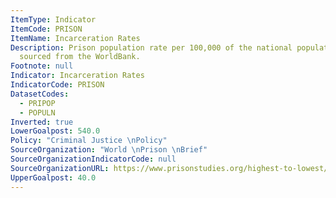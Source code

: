 ```yaml
---
ItemType: Indicator
ItemCode: PRISON
ItemName: Incarceration Rates
Description: Prison population rate per 100,000 of the national population. Population
  sourced from the WorldBank.
Footnote: null
Indicator: Incarceration Rates
IndicatorCode: PRISON
DatasetCodes:
  - PRIPOP
  - POPULN
Inverted: true
LowerGoalpost: 540.0
Policy: "Criminal Justice \nPolicy"
SourceOrganization: "World \nPrison \nBrief"
SourceOrganizationIndicatorCode: null
SourceOrganizationURL: https://www.prisonstudies.org/highest-to-lowest/prison-population-total?field_region_taxonomy_tid=All
UpperGoalpost: 40.0
---
```


